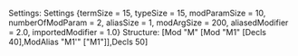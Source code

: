 Settings:
Settings {termSize = 15, typeSize = 15, modParamSize = 10, numberOfModParam = 2, aliasSize = 1, modArgSize = 200, aliasedModifier = 2.0, importedModifier = 1.0}
Structure:
[Mod "M" [Mod "M1" [Decls 40],ModAlias "M1'" ["M1"]],Decls 50]
